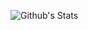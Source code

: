 ![Github's Stats](https://github-readme-stats.vercel.app/api?username=JerukPurut404&show_icons=true&count_private=true&theme=radical)
